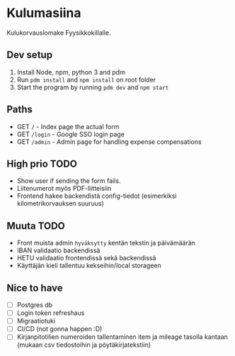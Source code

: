 # Kulumasiina

Kulukorvauslomake Fyysikkokillalle.

## Dev setup

1. Install Node, npm, python 3 and pdm
2. Run `pdm install` and `npm install` on root folder
3. Start the program by running `pdm dev` and `npm start`

## Paths

- GET `/` - Index page the actual form
- GET `/login` - Google SSO login page
- GET `/admin` - Admin page for handling expense compensations

## High prio TODO

- Show user if sending the form fails.
- Liitenumerot myös PDF-liitteisiin
- Frontend hakee backendistä config-tiedot (esimerkiksi kilometrikorvauksen suuruus)

## Muuta TODO

- Front muista admin `hyväksytty` kentän tekstin ja päivämäärän
- IBAN validaatio backendissä
- HETU validaatio frontendissä sekä backendissä
- Käyttäjän kieli tallentuu kekseihin/local storageen

## Nice to have

- [ ] Postgres db
- [ ] Login token refreshaus
- [ ] Migraatiotuki
- [ ] CI/CD (not gonna happen :D)
- [ ] Kirjanpitotilien numeroiden tallentaminen item ja mileage tasolla kantaan (mukaan csv tiedostoihin ja pöytäkirjatekstiin)
